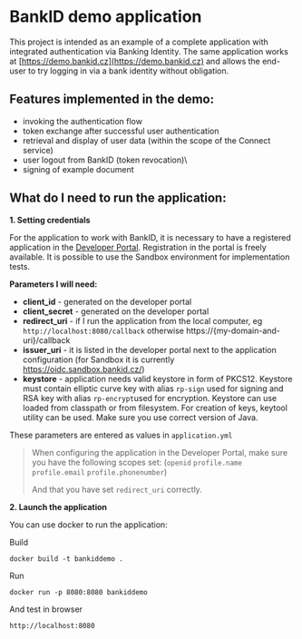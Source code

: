 # BankID demo application

This project is intended as an example of a complete application with integrated authentication via Banking Identity.
The same application works at [https://demo.bankid.cz](https://demo.bankid.cz) and allows the end-user to try logging in via a bank identity without obligation.

## Features implemented in the demo:
- invoking the authentication flow
- token exchange after successful user authentication
- retrieval and display of user data (within the scope of the Connect service)
- user logout from BankID (token revocation)\
- signing of example document

## What do I need to run the application:
**1. Setting credentials**
   
   For the application to work with BankID, it is necessary to have a registered application in the [Developer Portal](https://developer.bankid.cz). Registration in the portal is freely available. It is possible to use the Sandbox environment for implementation tests.

**Parameters I will need:**

- **client_id** - generated on the developer portal
- **client_secret** - generated on the developer portal
- **redirect_uri** - if I run the application from the local computer, eg ```http://localhost:8080/callback``` otherwise https://{my-domain-and-uri}/callback
- **issuer_uri** - it is listed in the developer portal next to the application configuration (for Sandbox it is currently https://oidc.sandbox.bankid.cz/)
- **keystore** - application needs valid keystore in form of PKCS12. Keystore must contain elliptic curve key with alias ```rp-sign``` used for signing and RSA key with alias ```rp-encrypt```used for encryption. Keystore can use loaded from classpath or from filesystem. For creation of keys, keytool utility can be used. Make sure you use correct version of Java.  


These parameters are entered as values in ```application.yml```

> When configuring the application in the Developer Portal, make sure you have the following scopes set: (```openid``` ```profile.name``` ```profile.email``` ```profile.phonenumber```)
> 
> And that you have set ```redirect_uri``` correctly.

**2. Launch the application**

   You can use docker to run the application:

Build
```
docker build -t bankiddemo .
```

Run
```
docker run -p 8080:8080 bankiddemo
```

And test in browser
```shell
http://localhost:8080
```

